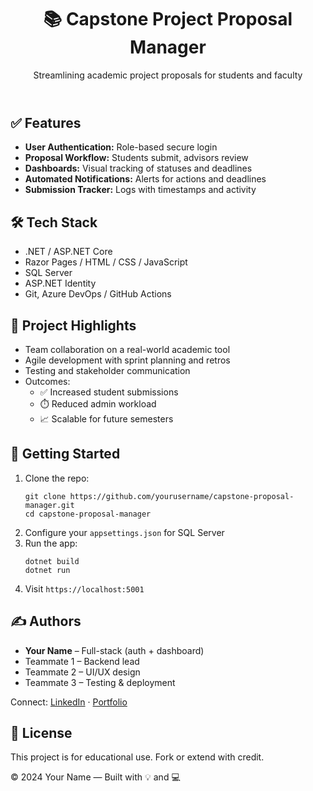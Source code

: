 <header>
  <h1>📚 Capstone Project Proposal Manager</h1>
  <p>Streamlining academic project proposals for students and faculty</p>
</header>

<main>
  <h2>✅ Features</h2>
  <ul>
    <li><strong>User Authentication:</strong> Role-based secure login</li>
    <li><strong>Proposal Workflow:</strong> Students submit, advisors review</li>
    <li><strong>Dashboards:</strong> Visual tracking of statuses and deadlines</li>
    <li><strong>Automated Notifications:</strong> Alerts for actions and deadlines</li>
    <li><strong>Submission Tracker:</strong> Logs with timestamps and activity</li>
  </ul>

  <h2>🛠️ Tech Stack</h2>
  <ul>
    <li>.NET / ASP.NET Core</li>
    <li>Razor Pages / HTML / CSS / JavaScript</li>
    <li>SQL Server</li>
    <li>ASP.NET Identity</li>
    <li>Git, Azure DevOps / GitHub Actions</li>
  </ul>

  <h2>🚧 Project Highlights</h2>
  <ul>
    <li>Team collaboration on a real-world academic tool</li>
    <li>Agile development with sprint planning and retros</li>
    <li>Testing and stakeholder communication</li>
    <li>Outcomes:
      <ul>
        <li>✅ Increased student submissions</li>
        <li>⏱️ Reduced admin workload</li>
        <li>📈 Scalable for future semesters</li>
      </ul>
    </li>
  </ul>

  <h2>🚀 Getting Started</h2>
  <ol>
    <li>Clone the repo:
      <pre><code>git clone https://github.com/yourusername/capstone-proposal-manager.git
cd capstone-proposal-manager</code></pre>
    </li>
    <li>Configure your <code>appsettings.json</code> for SQL Server</li>
    <li>Run the app:
      <pre><code>dotnet build
dotnet run</code></pre>
    </li>
    <li>Visit <code>https://localhost:5001</code></li>
  </ol>

  <h2>✍️ Authors</h2>
  <ul>
    <li><strong>Your Name</strong> – Full-stack (auth + dashboard)</li>
    <li>Teammate 1 – Backend lead</li>
    <li>Teammate 2 – UI/UX design</li>
    <li>Teammate 3 – Testing & deployment</li>
  </ul>
  <p>Connect: <a href="https://linkedin.com/in/yourprofile" target="_blank">LinkedIn</a> · 
     <a href="https://yourwebsite.com" target="_blank">Portfolio</a></p>

  <h2>📄 License</h2>
  <p>This project is for educational use. Fork or extend with credit.</p>
</main>

<footer>
  &copy; 2024 Your Name — Built with 💡 and 💻
</footer>


